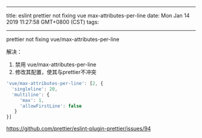 
---
title: eslint prettier not fixing vue max-attributes-per-line
date: Mon Jan 14 2019 11:27:58 GMT+0800 (CST)
tags:

---

prettier not fixing vue/max-attributes-per-line

解决：
1. 禁用 vue/max-attributes-per-line
2. 修改其配置，使其与prettier不冲突
```js
'vue/max-attributes-per-line': [2, {
  'singleline': 20,
  'multiline': {
     'max': 1,
     'allowFirstLine': false
   }
}]
```


https://github.com/prettier/eslint-plugin-prettier/issues/94